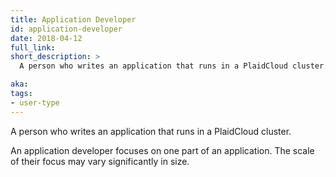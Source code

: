 ```yaml
---
title: Application Developer
id: application-developer
date: 2018-04-12
full_link: 
short_description: >
  A person who writes an application that runs in a PlaidCloud cluster.

aka: 
tags:
- user-type
---
```

 A person who writes an application that runs in a PlaidCloud cluster.

<!--more--> 

An application developer focuses on one part of an application. The scale of their focus may vary significantly in size.

